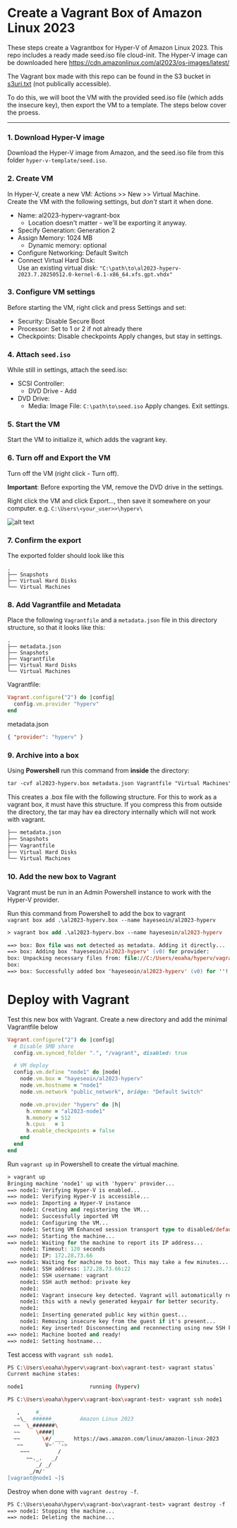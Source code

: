 # Create a Vagrant Box of Amazon Linux 2023

These steps create a Vagrantbox for Hyper-V of Amazon Linux 2023. This repo includes a ready made seed.iso file cloud-init. The Hyper-V image can be downloaded here https://cdn.amazonlinux.com/al2023/os-images/latest/

The Vagrant box made with this repo can be found in the S3 bucket in [s3uri.txt](s3uri.txt) (not publically accessible).

To do this, we will boot the VM with the provided seed.iso file (which adds the insecure key), then export the VM to a template. The steps below cover the proess.

---

### 1. Download Hyper-V image
Download the Hyper-V image from Amazon, and the seed.iso file from this folder `hyper-v-template/seed.iso`.

### 2. Create VM
In Hyper-V, create a new VM: Actions >> New >> Virtual Machine.  
Create the VM with the following settings, but *don't* start it when done.
 - Name: al2023-hyperv-vagrant-box
    - Location doesn't matter - we'll be exporting it anyway.
 - Specify Generation: Generation 2
 - Assign Memory: 1024 MB  
    - Dynamic memory: optional
 - Configure Networking: Default Switch
 - Connect Virtual Hard Disk:  
 Use an existing virtual disk: `"C:\path\to\al2023-hyperv-2023.7.20250512.0-kernel-6.1-x86_64.xfs.gpt.vhdx"`

### 3. Configure VM settings
Before starting the VM, right click and press Settings and set:
 - Security: Disable Secure Boot
 - Processor: Set to 1 or 2 if not already there
 - Checkpoints: Disable checkpoints
Apply changes, but stay in settings.

### 4. Attach `seed.iso`
While still in settings, attach the seed.iso:
 - SCSI Controller:
    - DVD Drive - Add
 - DVD Drive: 
    - Media: Image File: `C:\path\to\seed.iso`
Apply changes. Exit settings.

### 5. Start the VM
Start the VM to initialize it, which adds the vagrant key.

### 6. Turn off and Export the VM
Turn off the VM (right click - Turn off).

**Important**: Before exporting the VM, remove the DVD drive in the settings.

Right click the VM and click Export..., then save it somewhere on your computer. e.g. `C:\Users\<your_user>>\hyperv\`

![alt text](images/image.png)

### 7. Confirm the export
The exported folder should look like this 
```
.
├── Snapshots
├── Virtual Hard Disks
└── Virtual Machines
```

### 8. Add Vagrantfile and Metadata
Place the following `Vagrantfile` and a `metadata.json` file in this directory structure, so that it looks like this:
```
.
├── metadata.json
├── Snapshots
├── Vagrantfile
├── Virtual Hard Disks
└── Virtual Machines
```


Vagrantfile:
```ruby
Vagrant.configure("2") do |config|
  config.vm.provider "hyperv"
end
```
metadata.json
```json
{ "provider": "hyperv" }
```
### 9. Archive into a box
Using **Powershell** run this command from **inside** the directory:
```ps
tar -cvf al2023-hyperv.box metadata.json Vagrantfile "Virtual Machines" "Virtual Hard Disks" "Snapshots" 
```
This creates a .box file with the following structure. For this to work as a vagrant box, it must have this structure. If you compress this from outside the directory, the tar may hav ea directory internally which will not work with vagrant.
```ps
├── metadata.json
├── Snapshots
├── Vagrantfile
├── Virtual Hard Disks
└── Virtual Machines     
```
### 10. Add the new box to Vagrant
Vagrant must be run in an Admin Powershell instance to work with the Hyper-V provider.

Run this command from Powershell to add the box to vagrant  
`vagrant box add .\al2023-hyperv.box --name hayeseoin/al2023-hyperv`

```ps
> vagrant box add .\al2023-hyperv.box --name hayeseoin/al2023-hyperv

==> box: Box file was not detected as metadata. Adding it directly...
==> box: Adding box 'hayeseoin/al2023-hyperv' (v0) for provider:
box: Unpacking necessary files from: file://C:/Users/eoaha/hyperv/vagrant-box/al2023-vagrant/al2023-hyperv.box 
box: 
==> box: Successfully added box 'hayeseoin/al2023-hyperv' (v0) for ''! 
```

# Deploy with Vagrant
Test this new box with Vagrant. Create a new directory and add the minimal Vagrantfile below 
```ruby
Vagrant.configure("2") do |config|
  # Disable SMB share
  config.vm.synced_folder ".", "/vagrant", disabled: true

  # VM deploy
  config.vm.define "node1" do |node|
    node.vm.box = "hayeseoin/al2023-hyperv"
    node.vm.hostname = "node1"
    node.vm.network "public_network", bridge: "Default Switch"

    node.vm.provider "hyperv" do |h|
      h.vmname = "al2023-node1"
      h.memory = 512
      h.cpus   = 1
      h.enable_checkpoints = false
    end
  end
end
```
Run `vagrant up` in Powershell to create the virtual machine.

```ps
> vagrant up
Bringing machine 'node1' up with 'hyperv' provider...
==> node1: Verifying Hyper-V is enabled...
==> node1: Verifying Hyper-V is accessible...
==> node1: Importing a Hyper-V instance
    node1: Creating and registering the VM...
    node1: Successfully imported VM
    node1: Configuring the VM...
    node1: Setting VM Enhanced session transport type to disabled/default (VMBus)
==> node1: Starting the machine...
==> node1: Waiting for the machine to report its IP address...
    node1: Timeout: 120 seconds
    node1: IP: 172.28.73.66
==> node1: Waiting for machine to boot. This may take a few minutes...
    node1: SSH address: 172.28.73.66:22
    node1: SSH username: vagrant
    node1: SSH auth method: private key
    node1: 
    node1: Vagrant insecure key detected. Vagrant will automatically replace
    node1: this with a newly generated keypair for better security.
    node1: 
    node1: Inserting generated public key within guest...
    node1: Removing insecure key from the guest if it's present...
    node1: Key inserted! Disconnecting and reconnecting using new SSH key...
==> node1: Machine booted and ready!
==> node1: Setting hostname...
```


Test access with `vagrant ssh node1`.
``` sh
PS C:\Users\eoaha\hyperv\vagrant-box\vagrant-test> vagrant status`
Current machine states:

node1                     running (hyperv)

PS C:\Users\eoaha\hyperv\vagrant-box\vagrant-test> vagrant ssh node1 

   ,     #_
   ~\_  ######_        Amazon Linux 2023
  ~~  \_#######\
  ~~     \####|
  ~~       \#/ ___   https://aws.amazon.com/linux/amazon-linux-2023
   ~~       V~' '->
    ~~~         /
      ~~._.   _/
         _/ _/
       _/m/'
[vagrant@node1 ~]$ 

```

Destroy when done with `vagrant destroy -f`.
```ps
PS C:\Users\eoaha\hyperv\vagrant-box\vagrant-test> vagrant destroy -f
==> node1: Stopping the machine...
==> node1: Deleting the machine...
```

